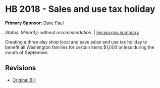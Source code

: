 # HB 2018 - Sales and use tax holiday
**Primary Sponsor:** [Dave Paul](/person/leg/paul_da.md)

*Status: Minority; without recommendation.* | [leg.wa.gov summary](https://app.leg.wa.gov/billsummary?BillNumber=2018&Year=2021)

Creating a three-day shop local and save sales and use tax holiday to benefit all Washington families for certain items $1,000 or less during the month of September.

## Revisions
* [Original Bill](1/)